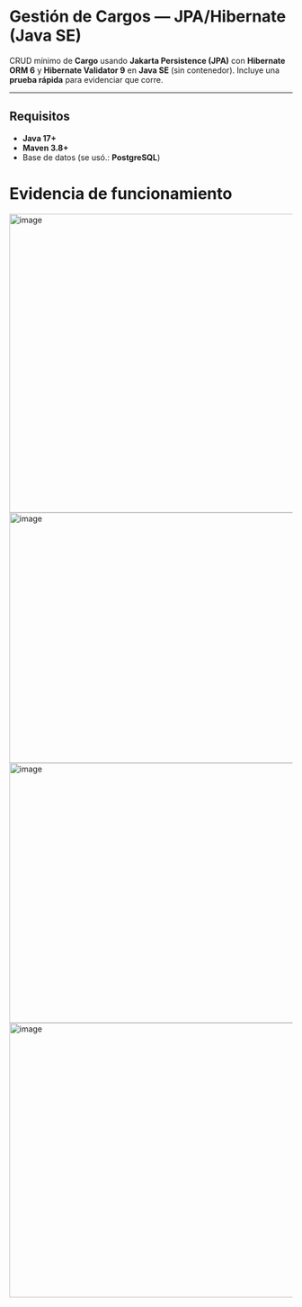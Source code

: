 # Gestión de Cargos — JPA/Hibernate (Java SE)

CRUD mínimo de **Cargo** usando **Jakarta Persistence (JPA)** con **Hibernate ORM 6** y **Hibernate Validator 9** en **Java SE** (sin contenedor). Incluye una **prueba rápida** para evidenciar que corre.

---

## Requisitos
- **Java 17+**
- **Maven 3.8+** 
- Base de datos (se usó.: **PostgreSQL**)


# Evidencia de funcionamiento
<img width="639" height="531" alt="image" src="https://github.com/user-attachments/assets/61829948-9fef-4dda-bf20-6d30dd9e9b0d" />

<img width="659" height="445" alt="image" src="https://github.com/user-attachments/assets/18de0e23-8662-4312-9797-ff9f94cf8eee" />

<img width="647" height="462" alt="image" src="https://github.com/user-attachments/assets/6a8b8650-b3c6-4f3b-b809-2ba511fae2ee" />

<img width="671" height="488" alt="image" src="https://github.com/user-attachments/assets/e7c3fee7-bdd2-4653-86d6-be984004ecc9" />
